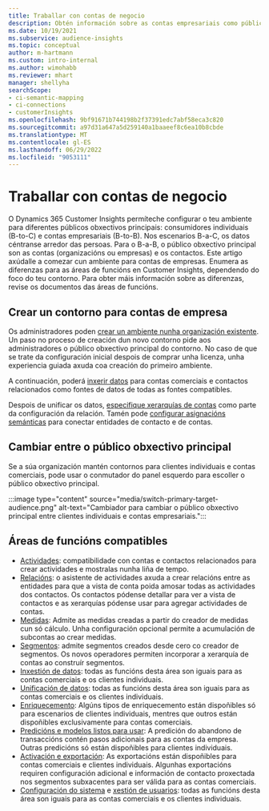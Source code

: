 ```yaml
---
title: Traballar con contas de negocio
description: Obtén información sobre as contas empresariais como público obxectivo principal en Dynamics 365 Customer Insights.
ms.date: 10/19/2021
ms.subservice: audience-insights
ms.topic: conceptual
author: m-hartmann
ms.custom: intro-internal
ms.author: wimohabb
ms.reviewer: mhart
manager: shellyha
searchScope:
- ci-semantic-mapping
- ci-connections
- customerInsights
ms.openlocfilehash: 9bf91671b744198b2f37391edc7abf58eca3c820
ms.sourcegitcommit: a97d31a647a5d259140a1baaeef8c6ea10b8cbde
ms.translationtype: MT
ms.contentlocale: gl-ES
ms.lasthandoff: 06/29/2022
ms.locfileid: "9053111"
---
```

# <a name="work-with-business-accounts"></a>Traballar con contas de negocio

O Dynamics 365 Customer Insights permíteche configurar o teu ambiente para diferentes públicos obxectivos principais: consumidores individuais (B-to-C) e contas empresariais (B-to-B). Nos escenarios B-a-C, os datos céntranse arredor das persoas. Para o B-a-B, o público obxectivo principal son as contas (organizacións ou empresas) e os contactos. Este artigo axúdalle a comezar cun ambiente para contas de empresas. Enumera as diferenzas para as áreas de funcións en Customer Insights, dependendo do foco do teu contorno. Para obter máis información sobre as diferenzas, revise os documentos das áreas de funcións. 

## <a name="create-an-environment-for-business-accounts"></a>Crear un contorno para contas de empresa

Os administradores poden [crear un ambiente nunha organización existente](create-environment.md). Un paso no proceso de creación dun novo contorno pide aos administradores o público obxectivo principal do contorno. No caso de que se trate da configuración inicial despois de comprar unha licenza, unha experiencia guiada axuda coa creación do primeiro ambiente.

A continuación, poderá [inxerir datos](data-sources.md) para contas comerciais e contactos relacionados como fontes de datos de todas as fontes compatibles.

Despois de unificar os datos, [especifique xerarquías de contas](relationships.md#set-up-account-hierarchies) como parte da configuración da relación. Tamén pode [configurar asignacións semánticas](semantic-mappings.md) para conectar entidades de contacto e de contas. 

## <a name="switch-between-primary-target-audience"></a>Cambiar entre o público obxectivo principal

Se a súa organización mantén contornos para clientes individuais e contas comerciais, pode usar o conmutador do panel esquerdo para escoller o público obxectivo principal.

:::image type="content" source="media/switch-primary-target-audience.png" alt-text="Cambiador para cambiar o público obxectivo principal entre clientes individuais e contas empresariais.":::

## <a name="supported-feature-areas"></a>Áreas de funcións compatibles

- [Actividades](activities.md): compatibilidade con contas e contactos relacionados para crear actividades e mostralas nunha liña de tempo.
- [Relacións](relationships.md): o asistente de actividades axuda a crear relacións entre as entidades para que a vista de conta poida amosar todas as actividades dos contactos. Os contactos pódense detallar para ver a vista de contactos e as xerarquías pódense usar para agregar actividades de contas.
- [Medidas](measures.md): Admite as medidas creadas a partir do creador de medidas cun só cálculo. Unha configuración opcional permite a acumulación de subcontas ao crear medidas.
- [Segmentos](segments.md): admite segmentos creados desde cero co creador de segmentos. Os novos operadores permiten incorporar a xerarquía de contas ao construír segmentos.
- [Inxestión de datos](data-sources.md): todas as funcións desta área son iguais para as contas comerciais e os clientes individuais.
- [Unificación de datos](data-unification.md): todas as funcións desta área son iguais para as contas comerciais e os clientes individuais.
- [Enriquecemento](enrichment-hub.md): Algúns tipos de enriquecemento están dispoñibles só para escenarios de clientes individuais, mentres que outros están dispoñibles exclusivamente para contas comerciais.
- [Predicións e modelos listos para usar](predictions-overview.md): A predición do abandono de transaccións contén pasos adicionais para as contas da empresa. Outras predicións só están dispoñibles para clientes individuais.
- [Activación e exportación](export-destinations.md): As exportacións están dispoñibles para contas comerciais e clientes individuais. Algunhas exportacións requiren configuración adicional e información de contacto proxectada nos segmentos subxacentes para ser válida para as contas comerciais.
- [Configuración do sistema](system.md) e [xestión de usuarios](permissions.md): todas as funcións desta área son iguais para as contas comerciais e os clientes individuais.

